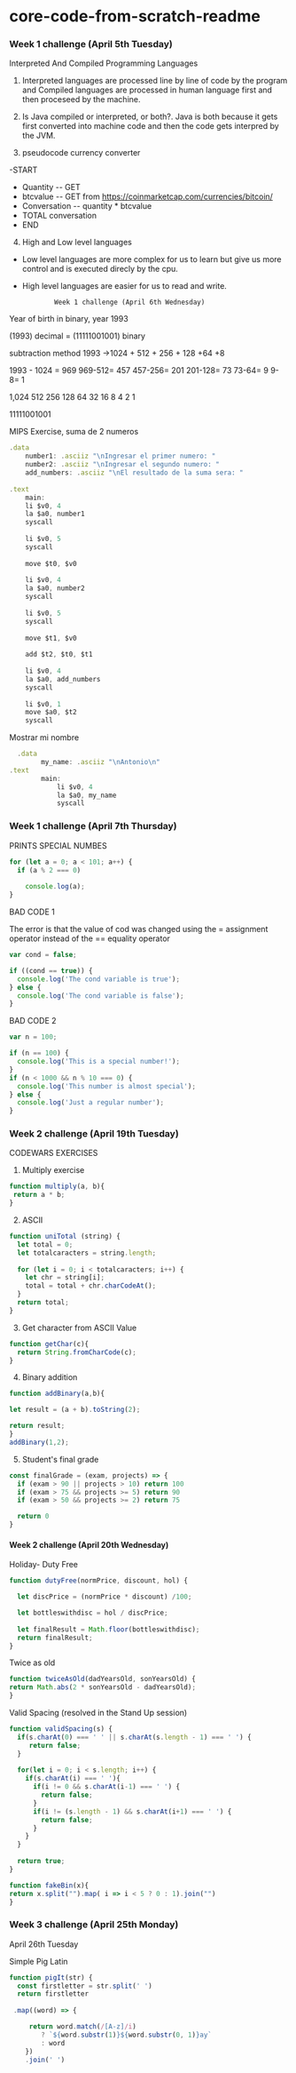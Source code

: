 # core-code-from-scratch-readme

### Week 1 challenge (April 5th Tuesday) 
Interpreted And Compiled Programming Languages

1. Interpreted languages are processed line by line of code by the program and Compiled languages are processed in human language first and then proceseed by the machine.

2. Is Java compiled or interpreted, or both?. Java is both because it gets first converted into machine code and then the code gets interpred by the JVM.

3. pseudocode currency converter

-START 
- Quantity -- GET
- btcvalue -- GET from https://coinmarketcap.com/currencies/bitcoin/
- Conversation -- quantity * btcvalue
- TOTAL conversation 
- END


4.  High and Low level languages

- Low level languages are more complex for us to learn but give us more control and is executed direcly by the cpu.

- High level languages are easier for us to read and write.


              Week 1 challenge (April 6th Wednesday) 

Year of birth in binary, year 1993

(1993) decimal = (11111001001) binary

subtraction method 
1993 ->1024 + 512 + 256 + 128 +64 +8 

1993 - 1024 = 969      969-512= 457    457-256= 201   201-128= 73   73-64= 9   9-8= 1  

 1,024 512 256 128 64 32 16 8 4 2 1
 
 11111001001
 
 


MIPS Exercise, suma de 2 numeros

```js
.data
	number1: .asciiz "\nIngresar el primer numero: "
	number2: .asciiz "\nIngresar el segundo numero: "
	add_numbers: .asciiz "\nEl resultado de la suma sera: "
	
.text 
	main:
	li $v0, 4
	la $a0, number1
	syscall
	
	li $v0, 5
	syscall
	
	move $t0, $v0
	
	li $v0, 4
	la $a0, number2
	syscall 
	
	li $v0, 5
	syscall 
	
	move $t1, $v0
	
	add $t2, $t0, $t1
	
	li $v0, 4
	la $a0, add_numbers
	syscall 
	
	li $v0, 1
	move $a0, $t2
	syscall
  ```
  
  Mostrar mi nombre
  
  ```js
	.data
	      my_name: .asciiz "\nAntonio\n"
  .text
	      main:
              li $v0, 4
              la $a0, my_name
              syscall
  ```
	
   

### Week 1 challenge (April 7th Thursday) 
 
PRINTS SPECIAL NUMBES 


```js 
for (let a = 0; a < 101; a++) {
  if (a % 2 === 0) 
    
    console.log(a);
}
```


BAD CODE 1

The error is that the value of cod was changed using the = assignment operator instead of the == equality operator  

```js 
var cond = false;

if ((cond == true)) {
  console.log('The cond variable is true');
} else {
  console.log('The cond variable is false');
}
```

BAD CODE 2

```js
var n = 100;

if (n == 100) {
  console.log('This is a special number!');
}
if (n < 1000 && n % 10 === 0) {
  console.log('This number is almost special');
} else {
  console.log('Just a regular number');
}

```
 
 
 ### Week 2 challenge (April 19th Tuesday)
 
 CODEWARS EXERCISES 
 
1. Multiply exercise

```js
function multiply(a, b){
 return a * b;
}
```

2. ASCII

```js
function uniTotal (string) {
  let total = 0;
  let totalcaracters = string.length;
  
  for (let i = 0; i < totalcaracters; i++) {
    let chr = string[i];
    total = total + chr.charCodeAt();
  }
  return total;
}
```

3. Get character from ASCII Value

```js
function getChar(c){
  return String.fromCharCode(c);
}
```

4. Binary addition

```js
function addBinary(a,b){

let result = (a + b).toString(2);

return result;
}
addBinary(1,2);
```

5. Student's final grade

```js
const finalGrade = (exam, projects) => {
  if (exam > 90 || projects > 10) return 100
  if (exam > 75 && projects >= 5) return 90
  if (exam > 50 && projects >= 2) return 75

  return 0
}
```

#### Week 2 challenge (April 20th Wednesday)

Holiday- Duty Free

```js
function dutyFree(normPrice, discount, hol) {

  let discPrice = (normPrice * discount) /100; 

  let bottleswithdisc = hol / discPrice;
  
  let finalResult = Math.floor(bottleswithdisc);
  return finalResult;
}
```

Twice as old 
```js
function twiceAsOld(dadYearsOld, sonYearsOld) {
return Math.abs(2 * sonYearsOld - dadYearsOld);
}
```

Valid Spacing (resolved in the Stand Up session)

```js
function validSpacing(s) {
  if(s.charAt(0) === ' ' || s.charAt(s.length - 1) === ' ') { 
     return false;
  }
  
  for(let i = 0; i < s.length; i++) {
    if(s.charAt(i) === ' '){ 
      if(i != 0 && s.charAt(i-1) === ' ') {
        return false;
      }
      if(i != (s.length - 1) && s.charAt(i+1) === ' ') {
        return false;
      }
    }
  }
  
  return true; 
}
```

```js
function fakeBin(x){
return x.split("").map( i => i < 5 ? 0 : 1).join("")
}
```

### Week 3 challenge (April 25th Monday)


April 26th Tuesday

 Simple Pig Latin



```js
function pigIt(str) {
  const firstletter = str.split(' ')
  return firstletter
  
 .map((word) => {

     return word.match(/[A-z]/i)
        ? `${word.substr(1)}${word.substr(0, 1)}ay`
        : word
    })
    .join(' ')
```
